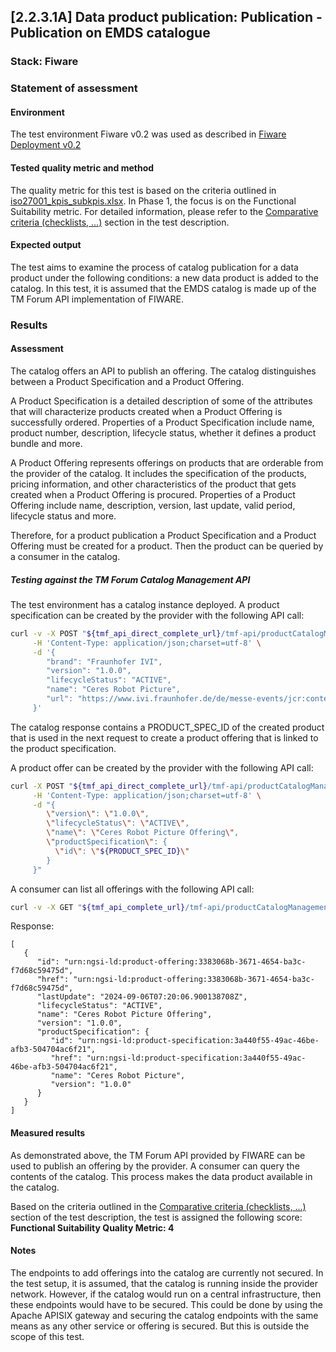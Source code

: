 ## [2.2.3.1A] Data product publication: Publication - Publication on EMDS catalogue

### Stack: Fiware

### Statement of assessment

#### Environment

The test environment Fiware v0.2 was used as described in [Fiware Deployment v0.2](/deployment/fiware/README.md)

#### Tested quality metric and method

The quality metric for this test is based on the criteria outlined in [iso27001_kpis_subkpis.xlsx](../../../../../design_decisions/background_info/iso27001_kpis_subkpis.xlsx). In Phase 1, the focus is on the Functional Suitability metric. For detailed information, please refer to the [Comparative criteria (checklists, ...)](./test.md#comparative-criteria-checklists-) section in the test description.

#### Expected output

The test aims to examine the process of catalog publication for a data product under the following conditions: a new data product is added to the catalog. In this test, it is assumed that the EMDS catalog is made up of the TM Forum API implementation of FIWARE.

### Results

#### Assessment

The catalog offers an API to publish an offering. The catalog distinguishes between a Product Specification and a Product Offering.

A Product Specification is a detailed description of some of the attributes that will characterize products created when a Product Offering is successfully ordered. Properties of a Product Specification include name, product number, description, lifecycle status, whether it defines a product bundle and more.

A Product Offering represents offerings on products that are orderable from the provider of the catalog. It includes the specification of the products, pricing information, and other characteristics of the product that gets created when a Product Offering is procured. Properties of a Product Offering include name, description, version, last update, valid period, lifecycle status and more.

Therefore, for a product publication a Product Specification and a Product Offering must be created for a product. Then the product can be queried by a consumer in the catalog.

##### Testing against the TM Forum Catalog Management API

The test environment has a catalog instance deployed. A product specification can be created by the provider with the following API call:

```sh
curl -v -X POST "${tmf_api_direct_complete_url}/tmf-api/productCatalogManagement/v4/productSpecification" \
     -H 'Content-Type: application/json;charset=utf-8' \
     -d '{
        "brand": "Fraunhofer IVI",
        "version": "1.0.0",
        "lifecycleStatus": "ACTIVE",
        "name": "Ceres Robot Picture",
        "url": "https://www.ivi.fraunhofer.de/de/messe-events/jcr:content/contentPar/sectioncomponent_cop/sectionParsys/textwithasset_1468022064/imageComponent/image.img.4col.large.jpg/1725447613147/Feldtag-2022-Roh-big.jpg"
     }'
```

The catalog response contains a PRODUCT_SPEC_ID of the created product that is used in the next request to create a product offering that is linked to the product specification.

A product offer can be created by the provider with the following API call:

```sh
curl -X POST "${tmf_api_direct_complete_url}/tmf-api/productCatalogManagement/v4/productOffering" \
     -H 'Content-Type: application/json;charset=utf-8' \
     -d "{
        \"version\": \"1.0.0\",
        \"lifecycleStatus\": \"ACTIVE\",
        \"name\": \"Ceres Robot Picture Offering\",
        \"productSpecification\": {
          \"id\": \"${PRODUCT_SPEC_ID}\"
        }
     }"
```

A consumer can list all offerings with the following API call:

```sh
curl -v -X GET "${tmf_api_complete_url}/tmf-api/productCatalogManagement/v4/productOffering" -H "Authorization: Bearer ${SERVICE_ACCESS_TOKEN}"
```

Response:

```text
[
   {
      "id": "urn:ngsi-ld:product-offering:3383068b-3671-4654-ba3c-f7d68c59475d",
      "href": "urn:ngsi-ld:product-offering:3383068b-3671-4654-ba3c-f7d68c59475d",
      "lastUpdate": "2024-09-06T07:20:06.900138708Z",
      "lifecycleStatus": "ACTIVE",
      "name": "Ceres Robot Picture Offering",
      "version": "1.0.0",
      "productSpecification": {
         "id": "urn:ngsi-ld:product-specification:3a440f55-49ac-46be-afb3-504704ac6f21",
         "href": "urn:ngsi-ld:product-specification:3a440f55-49ac-46be-afb3-504704ac6f21",
         "name": "Ceres Robot Picture",
         "version": "1.0.0"
      }
   }
]
```

#### Measured results

As demonstrated above, the TM Forum API provided by FIWARE can be used to publish an offering by the provider. A consumer can query the contents of the catalog. This process makes the data product available in the catalog.

Based on the criteria outlined in the [Comparative criteria (checklists, ...)](./test.md#comparative-criteria-checklists-) section of the test description, the test is assigned the following score: **Functional Suitability Quality Metric: 4**

#### Notes

The endpoints to add offerings into the catalog are currently not secured. In the test setup, it is assumed, that the catalog is running inside the provider network. However, if the catalog would run on a central infrastructure, then these endpoints would have to be secured. This could be done by using the Apache APISIX gateway and securing the catalog endpoints with the same means as any other service or offering is secured. But this is outside the scope of this test.
